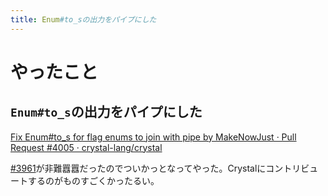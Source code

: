 ```yaml
---
title: Enum#to_sの出力をパイプにした
---
```


<script async src="//cdn.embedly.com/widgets/platform.js"></script>

# やったこと

## `Enum#to_s`の出力をパイプにした

<a class="embedly-card" href="https://github.com/crystal-lang/crystal/pull/4005">Fix Enum#to_s for flag enums to join with pipe by MakeNowJust · Pull Request #4005 · crystal-lang/crystal</a>

[#3961](https://github.com/crystal-lang/crystal/pull/3961)が非難囂囂だったのでついかっとなってやった。Crystalにコントリビュートするのがものすごくかったるい。
